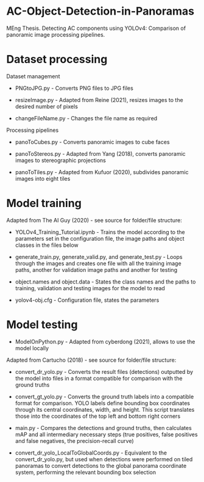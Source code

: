 # AC-Object-Detection-in-Panoramas
MEng Thesis. Detecting AC components using YOLOv4: Comparison of panoramic image processing pipelines.

# Dataset processing
Dataset management

  * PNGtoJPG.py - Converts PNG files to JPG files
  
  * resizeImage.py - Adapted from Reine (2021), resizes images to the desired number of pixels
  
  * changeFileName.py - Changes the file name as required

Processing pipelines

  * panoToCubes.py - Converts panoramic images to cube faces
  
  * panoToStereos.py - Adapted from Yang (2018), converts panoramic images to stereographic projections
  
  * panoToTiles.py - Adapted from Kufuor (2020), subdivides panoramic images into eight tiles

# Model training
Adapted from The AI Guy (2020) - see source for folder/file structure:

  * YOLOv4_Training_Tutorial.ipynb - Trains the model according to the parameters set in the configuration file, the image paths and object classes in the files below
  
  * generate_train.py, generate_valid.py, and generate_test.py - Loops through the images and creates one file with all the training image paths, another for validation image paths and another for testing
  
  * object.names and object.data - States the class names and the paths to training, validation and testing images for the model to read
  
  * yolov4-obj.cfg - Configuration file, states the parameters

# Model testing

  * ModelOnPython.py - Adapted from cyberdong (2021), allows to use the model locally
  
Adapted from Cartucho (2018) - see source for folder/file structure: 
  
  * convert_dr_yolo.py - Converts the result files (detections) outputted by the model into files in a format compatible for comparison with the ground truths
  
  * convert_gt_yolo.py - Converts the ground truth labels into a compatible format for comparison. YOLO labels define bounding box coordinates through its central coordinates, width, and height. This script translates those into the coordinates of the top left and bottom right corners
  
  * main.py - Compares the detections and ground truths, then calculates mAP and all intermediary necessary steps (true positives, false positives and false negatives, the precision-recall curve)
  
  * convert_dr_yolo_LocalToGlobalCoords.py - Equivalent to the convert_dr_yolo.py, but used when detections were performed on tiled panoramas to convert detections to the global panorama coordinate system, performing the relevant bounding box selection
